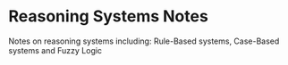 # Reasoning Systems Notes
Notes on reasoning systems including: Rule-Based systems, Case-Based systems and Fuzzy Logic
